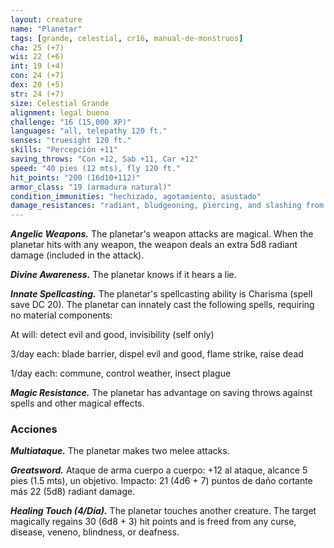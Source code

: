 ```yaml
---
layout: creature
name: "Planetar"
tags: [grande, celestial, cr16, manual-de-monstruos]
cha: 25 (+7)
wis: 22 (+6)
int: 19 (+4)
con: 24 (+7)
dex: 20 (+5)
str: 24 (+7)
size: Celestial Grande
alignment: legal bueno
challenge: "16 (15,000 XP)"
languages: "all, telepathy 120 ft."
senses: "truesight 120 ft."
skills: "Percepción +11"
saving_throws: "Con +12, Sab +11, Car +12"
speed: "40 pies (12 mts), fly 120 ft."
hit_points: "200 (16d10+112)"
armor_class: "19 (armadura natural)"
condition_immunities: "hechizado, agotamiento, asustado"
damage_resistances: "radiant, bludgeoning, piercing, and slashing from nonmagical weapons"
---
```


***Angelic Weapons.*** The planetar's weapon attacks are magical. When the planetar hits with any weapon, the weapon deals an extra 5d8 radiant damage (included in the attack).

***Divine Awareness.*** The planetar knows if it hears a lie.

***Innate Spellcasting.*** The planetar's spellcasting ability is Charisma (spell save DC 20). The planetar can innately cast the following spells, requiring no material components:

At will: detect evil and good, invisibility (self only)

3/day each: blade barrier, dispel evil and good, flame strike, raise dead

1/day each: commune, control weather, insect plague

***Magic Resistance.*** The planetar has advantage on saving throws against spells and other magical effects.

### Acciones

***Multiataque.*** The planetar makes two melee attacks.

***Greatsword.*** Ataque de arma cuerpo a cuerpo: +12 al ataque, alcance 5 pies (1.5 mts), un objetivo. Impacto: 21 (4d6 + 7) puntos de daño cortante más 22 (5d8) radiant damage.

***Healing Touch (4/Día).*** The planetar touches another creature. The target magically regains 30 (6d8 + 3) hit points and is freed from any curse, disease, veneno, blindness, or deafness.
